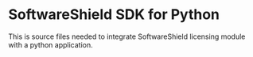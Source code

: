 SoftwareShield SDK for Python
====================================

This is source files needed to integrate SoftwareShield licensing module with a python application.
